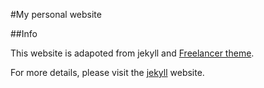 #My personal website

##Info

This website is adapoted from jekyll and [Freelancer theme](https://github.com/jeromelachaud/freelancer-theme).

For more details, please visit the [jekyll](http://jekyllrb.com/) website.

